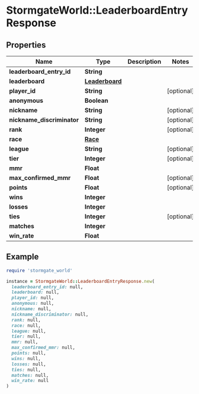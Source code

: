# StormgateWorld::LeaderboardEntryResponse

## Properties

| Name | Type | Description | Notes |
| ---- | ---- | ----------- | ----- |
| **leaderboard_entry_id** | **String** |  |  |
| **leaderboard** | [**Leaderboard**](Leaderboard.md) |  |  |
| **player_id** | **String** |  | [optional] |
| **anonymous** | **Boolean** |  |  |
| **nickname** | **String** |  | [optional] |
| **nickname_discriminator** | **String** |  | [optional] |
| **rank** | **Integer** |  | [optional] |
| **race** | [**Race**](Race.md) |  |  |
| **league** | **String** |  | [optional] |
| **tier** | **Integer** |  | [optional] |
| **mmr** | **Float** |  |  |
| **max_confirmed_mmr** | **Float** |  | [optional] |
| **points** | **Float** |  | [optional] |
| **wins** | **Integer** |  |  |
| **losses** | **Integer** |  |  |
| **ties** | **Integer** |  | [optional] |
| **matches** | **Integer** |  |  |
| **win_rate** | **Float** |  |  |

## Example

```ruby
require 'stormgate_world'

instance = StormgateWorld::LeaderboardEntryResponse.new(
  leaderboard_entry_id: null,
  leaderboard: null,
  player_id: null,
  anonymous: null,
  nickname: null,
  nickname_discriminator: null,
  rank: null,
  race: null,
  league: null,
  tier: null,
  mmr: null,
  max_confirmed_mmr: null,
  points: null,
  wins: null,
  losses: null,
  ties: null,
  matches: null,
  win_rate: null
)
```

